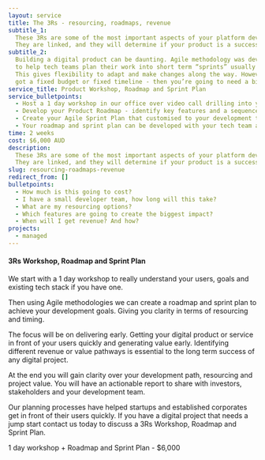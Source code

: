 ```yaml
---
layout: service
title: The 3Rs - resourcing, roadmaps, revenue
subtitle_1:
  These 3Rs are some of the most important aspects of your platform development.
  They are linked, and they will determine if your product is a success.
subtitle_2:
  Building a digital product can be daunting. Agile methodology was developed
  to help tech teams plan their work into short term “sprints” usually around 30 days.
  This gives flexibility to adapt and make changes along the way. However if you’ve
  got a fixed budget or fixed timeline - then you’re going to need a bit more certainty.
service_title: Product Workshop, Roadmap and Sprint Plan
service_bulletpoints:
  - Host a 1 day workshop in our office over video call drilling into your audience and technology goals
  - Develop your Product Roadmap - identify key features and a sequence of development that links to resources and revenue.
  - Create your Agile Sprint Plan that customised to your development team that is easy to implement, test and deliver.
  - Your roadmap and sprint plan can be developed with your tech team and stakeholders - giving everyone clarity on the plan.
time: 2 weeks
cost: $6,000 AUD
description:
  These 3Rs are some of the most important aspects of your platform development.
  They are linked, and they will determine if your product is a success.
slug: resourcing-roadmaps-revenue
redirect_from: []
bulletpoints:
  - How much is this going to cost?
  - I have a small developer team, how long will this take?
  - What are my resourcing options?
  - Which features are going to create the biggest impact?
  - When will I get revenue? And how?
projects:
  - managed
---
```


#### 3Rs Workshop, Roadmap and Sprint Plan

We start with a 1 day workshop to really understand your users, goals and existing tech stack if you have one.

Then using Agile methodologies we can create a roadmap and sprint plan to achieve your development goals. Giving you clarity in terms of resourcing and timing.

The focus will be on delivering early. Getting your digital product or service in front of your users quickly and generating value early. Identifying different revenue or value pathways is essential to the long term success of any digital project.

At the end you will gain clarity over your development path, resourcing and project value. You will have an actionable report to share with investors, stakeholders and your development team.

Our planning processes have helped startups and established corporates get in front of their users quickly. If you have a digital project that needs a jump start contact us today to discuss a 3Rs Workshop, Roadmap and Sprint Plan.

1 day workshop + Roadmap and Sprint Plan - \$6,000
